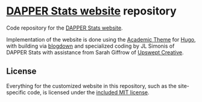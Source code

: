 # [DAPPER Stats website](https://www.dapperstats.com) repository

Code repository for the [DAPPER Stats website](https://www.dapperstats.com). 

Implementation of the website is done using the [Academic Theme](https://sourcethemes.com/academic/) for [Hugo](https://gohugo.io/), with building via [blogdown](https://github.com/rstudio/blogdown) and specialized coding by JL Simonis of DAPPER Stats with assistance from Sarah Giffrow of [Upswept Creative](https://www.upsweptcreative.com/).

## License 

Everything for the customized website in this repository, such as the site-specific code, is licensed under the [included MIT license](LICENSE.md).
